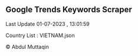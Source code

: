 

## Google Trends Keywords Scraper 
 
Last Update 01-07-2023 , 13:01:59

Country List :
VIETNAM.json



© Abdul Muttaqin 
